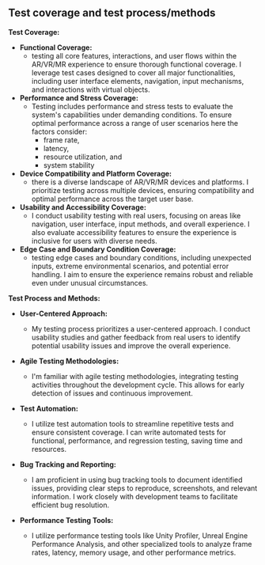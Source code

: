 ## Test coverage and test process/methods

**Test Coverage:**

* **Functional Coverage:** 
  * testing all core features, interactions, and user flows within the AR/VR/MR experience to ensure thorough functional coverage. I leverage test cases designed to cover all major functionalities, including user interface elements, navigation, input mechanisms, and interactions with virtual objects.
* **Performance and Stress Coverage:** 
  * Testing includes performance and stress tests to evaluate the system's capabilities under demanding conditions. To ensure optimal performance across a range of user scenarios here the factors consider:
    * frame rate,
    * latency,
    * resource utilization, and
    * system stability 
* **Device Compatibility and Platform Coverage:** 
  * there is a diverse landscape of AR/VR/MR devices and platforms. I prioritize testing across multiple devices, ensuring compatibility and optimal performance across the target user base.
* **Usability and Accessibility Coverage:** 
  * I conduct usability testing with real users, focusing on areas like navigation, user interface, input methods, and overall experience. I also evaluate accessibility features to ensure the experience is inclusive for users with diverse needs.
* **Edge Case and Boundary Condition Coverage:** 
  * testing edge cases and boundary conditions, including unexpected inputs, extreme environmental scenarios, and potential error handling. I aim to ensure the experience remains robust and reliable even under unusual circumstances.

**Test Process and Methods:**
* **User-Centered Approach:**
  * My testing process prioritizes a user-centered approach. I conduct usability studies and gather feedback from real users to identify potential usability issues and improve the overall experience.

* **Agile Testing Methodologies:**
  * I'm familiar with agile testing methodologies, integrating testing activities throughout the development cycle. This allows for early detection of issues and continuous improvement.

* **Test Automation:**
  * I utilize test automation tools to streamline repetitive tests and ensure consistent coverage. I can write automated tests for functional, performance, and regression testing, saving time and resources.

* **Bug Tracking and Reporting:**
  * I am proficient in using bug tracking tools to document identified issues, providing clear steps to reproduce, screenshots, and relevant information. I work closely with development teams to facilitate efficient bug resolution.

* **Performance Testing Tools:**
  * I utilize performance testing tools like Unity Profiler, Unreal Engine Performance Analysis, and other specialized tools to analyze frame rates, latency, memory usage, and other performance metrics.